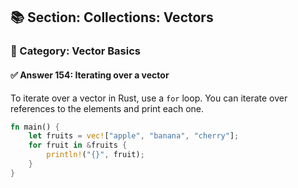 ## 📚 Section: Collections: Vectors  
### 🔹 Category: Vector Basics  
#### ✅ Answer 154: Iterating over a vector

To iterate over a vector in Rust, use a `for` loop. You can iterate over references to the elements and print each one.

```rust
fn main() {
    let fruits = vec!["apple", "banana", "cherry"];
    for fruit in &fruits {
        println!("{}", fruit);
    }
}
```
